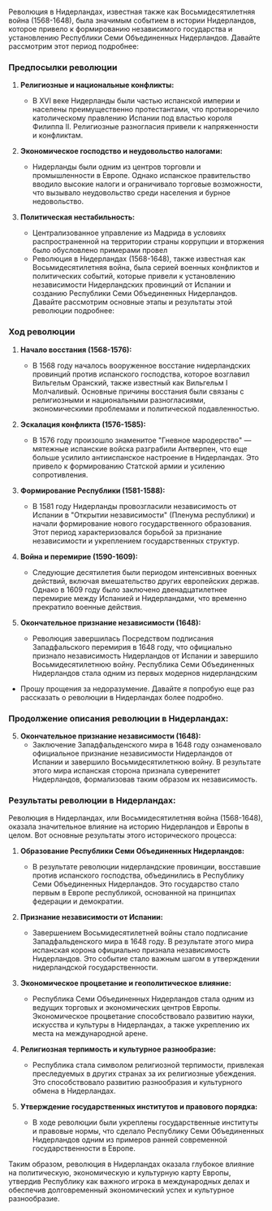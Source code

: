 Революция в Нидерландах, известная также как Восьмидесятилетняя война (1568-1648), была значимым событием в истории Нидерландов, которое привело к формированию независимого государства и установлению Республики Семи Объединенных Нидерландов. Давайте рассмотрим этот период подробнее:

### Предпосылки революции

1. **Религиозные и национальные конфликты:**
   - В XVI веке Нидерланды были частью испанской империи и населены преимущественно протестантами, что противоречило католическому правлению Испании под властью короля Филиппа II. Религиозные разногласия привели к напряженности и конфликтам.

2. **Экономическое господство и неудовольство налогами:**
   - Нидерланды были одним из центров торговли и промышленности в Европе. Однако испанское правительство вводило высокие налоги и ограничивало торговые возможности, что вызывало неудовольство среди населения и бурное недовольство.

3. **Политическая нестабильность:**
   - Централизованное управление из Мадрида в условиях распространенной на территории страны коррупции и вторжения было обусловлено примерами провел
   - Революция в Нидерландах (1568-1648), также известная как Восьмидесятилетняя война, была серией военных конфликтов и политических событий, которые привели к установлению независимости Нидерландских провинций от Испании и созданию Республики Семи Объединенных Нидерландов. Давайте рассмотрим основные этапы и результаты этой революции подробнее:

### Ход революции

1. **Начало восстания (1568-1576):**
   - В 1568 году началось вооруженное восстание нидерландских провинций против испанского господства, которое возглавил Вильгельм Оранский, также известный как Вильгельм I Молчаливый. Основные причины восстания были связаны с религиозными и национальными разногласиями, экономическими проблемами и политической подавленностью.

2. **Эскалация конфликта (1576-1585):**
   - В 1576 году произошло знаменитое "Гневное мародерство" — мятежные испанские войска разграбили Антверпен, что еще больше усилило антииспанское настроение в Нидерландах. Это привело к формированию Статской армии и усилению сопротивления.

3. **Формирование Республики (1581-1588):**
   - В 1581 году Нидерланды провозгласили независимость от Испании в "Открытии независимости" (Пленума республики) и начали формирование нового государственного образования. Этот период характеризовался борьбой за признание независимости и укреплением государственных структур.

4. **Война и перемирие (1590-1609):**
   - Следующие десятилетия были периодом интенсивных военных действий, включая вмешательство других европейских держав. Однако в 1609 году было заключено двенадцатилетнее перемирие между Испанией и Нидерландами, что временно прекратило военные действия.

5. **Окончательное признание независимости (1648):**
   - Революция завершилась Посредством подписания Западфальского перемирия в 1648 году, что официально признало независимость Нидерландов от Испании и завершило Восьмидесятилетнюю войну. Республика Семи Объединенных Нидерландов стала одним из первых модернов нидерландским
- Прошу прощения за недоразумение. Давайте я попробую еще раз рассказать о революции в Нидерландах более подробно.

### Продолжение описания революции в Нидерландах:

5. **Окончательное признание независимости (1648):**
   - Заключение Западфальденского мира в 1648 году ознаменовало официальное признание независимости Нидерландов от Испании и завершило Восьмидесятилетнюю войну. В результате этого мира испанская сторона признала суверенитет Нидерландов, формализовав таким образом их независимость.

### Результаты революции в Нидерландах:

Революция в Нидерландах, или Восьмидесятилетняя война (1568-1648), оказала значительное влияние на историю Нидерландов и Европы в целом. Вот основные результаты этого исторического процесса:

1. **Образование Республики Семи Объединенных Нидерландов:**
   - В результате революции нидерландские провинции, восставшие против испанского господства, объединились в Республику Семи Объединенных Нидерландов. Это государство стало первым в Европе республикой, основанной на принципах федерации и демократии.

2. **Признание независимости от Испании:**
   - Завершением Восьмидесятилетней войны стало подписание Западфальденского мира в 1648 году. В результате этого мира испанская корона официально признала независимость Нидерландов. Это событие стало важным шагом в утверждении нидерландской государственности.

3. **Экономическое процветание и геополитическое влияние:**
   - Республика Семи Объединенных Нидерландов стала одним из ведущих торговых и экономических центров Европы. Экономическое процветание способствовало развитию науки, искусства и культуры в Нидерландах, а также укреплению их места на международной арене.

4. **Религиозная терпимость и культурное разнообразие:**
   - Республика стала символом религиозной терпимости, привлекая преследуемых в других странах за их религиозные убеждения. Это способствовало развитию разнообразия и культурного обмена в Нидерландах.

5. **Утверждение государственных институтов и правового порядка:**
   - В ходе революции были укреплены государственные институты и правовые нормы, что сделало Республику Семи Объединенных Нидерландов одним из примеров ранней современной государственности в Европе.

Таким образом, революция в Нидерландах оказала глубокое влияние на политическую, экономическую и культурную карту Европы, утвердив Республику как важного игрока в международных делах и обеспечив долговременный экономический успех и культурное разнообразие.